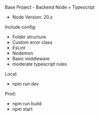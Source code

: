 ###
Base Project - Backend Node + Typescript

* Node Version: 20.x

Include config:
- Folder structure
- Custom error class
- EsLint
- Nodemon
- Basic middleware
- moderate typescript rules

Local:
- npm run dev

Prod:
- npm run build
- npm start
